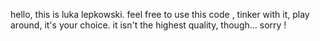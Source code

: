 hello, this is luka lepkowski. feel free to use this code , tinker with it, play around, it's your choice. it isn't the highest quality, though... sorry !
